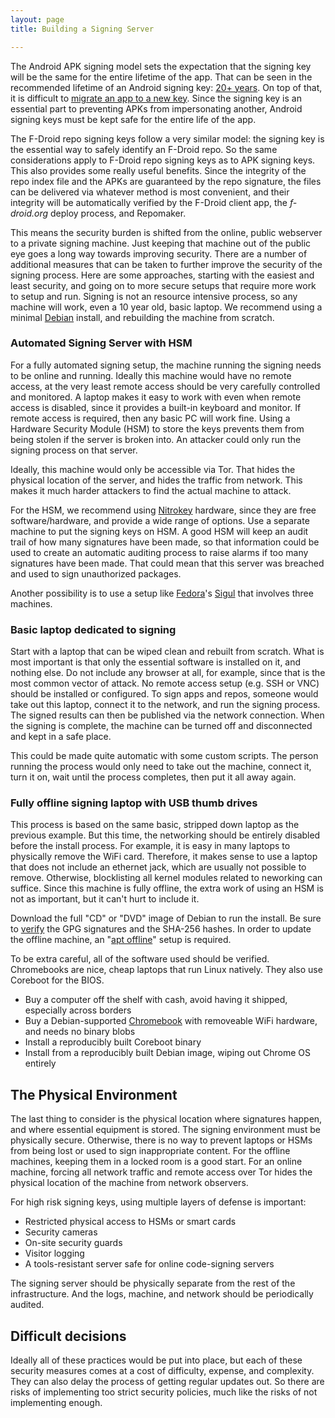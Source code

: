 ```yaml
---
layout: page
title: Building a Signing Server

---
```


The Android APK signing model sets the expectation that the signing
key will be the same for the entire lifetime of the app.  That can be
seen in the recommended lifetime of an Android signing key:
[20+ years](https://developer.android.com/studio/publish/app-signing.html#considerations).
On top of that, it is difficult to
[migrate an app to a new key](https://guardianproject.info/2015/12/29/how-to-migrate-your-android-apps-signing-key/).
Since the signing key is an essential part to preventing APKs from
impersonating another, Android signing keys must be kept safe for the
entire life of the app.

The F-Droid repo signing keys follow a very similar model: the signing
key is the essential way to safely identify an F-Droid repo. So the
same considerations apply to F-Droid repo signing keys as to APK
signing keys.  This also provides some really useful benefits.  Since
the integrity of the repo index file and the APKs are guaranteed by
the repo signature, the files can be delivered via whatever method is
most convenient, and their integrity will be automatically verified by
the F-Droid client app, the _f-droid.org_ deploy process, and Repomaker.

This means the security burden is shifted from the online, public
webserver to a private signing machine.  Just keeping that machine out
of the public eye goes a long way towards improving security.  There
are a number of additional measures that can be taken to further
improve the security of the signing process.  Here are some
approaches, starting with the easiest and least security, and going on
to more secure setups that require more work to setup and run.
Signing is not an resource intensive process, so any machine will
work, even a 10 year old, basic laptop.  We recommend using a minimal
[Debian](https://www.debian.org) install, and rebuilding the machine
from scratch.


### Automated Signing Server with HSM

For a fully automated signing setup, the machine running the signing
needs to be online and running. Ideally this machine would have no
remote access, at the very least remote access should be very
carefully controlled and monitored.  A laptop makes it easy to work
with even when remote access is disabled, since it provides a built-in
keyboard and monitor.  If remote access is required, then any basic PC
will work fine.  Using a Hardware Security Module (HSM) to store the
keys prevents them from being stolen if the server is broken into.  An
attacker could only run the signing process on that server.

Ideally, this machine would only be accessible via Tor.  That hides
the physical location of the server, and hides the traffic from
network.  This makes it much harder attackers to find the actual
machine to attack.

For the HSM, we recommend using [Nitrokey](https://www.nitrokey.com/)
hardware, since they are free software/hardware, and provide a wide
range of options.  Use a separate machine to put the signing keys on
HSM.  A good HSM will keep an audit trail of how many signatures have
been made, so that information could be used to create an automatic
auditing process to raise alarms if too many signatures have been
made.  That could mean that this server was breached and used to sign
unauthorized packages.

Another possibility is to use a setup like [Fedora](https://pagure.io/sigul)'s
[Sigul](http://www.devops-blog.net/koji/gpg-signing-rpms-with-sigul-signing-server-koji-integration)
that involves three machines.


### Basic laptop dedicated to signing

Start with a laptop that can be wiped clean and rebuilt from scratch.
What is most important is that only the essential software is
installed on it, and nothing else.  Do not include any browser at all,
for example, since that is the most common vector of attack.  No
remote access setup (e.g. SSH or VNC) should be installed or
configured.  To sign apps and repos, someone would take out this
laptop, connect it to the network, and run the signing process.  The
signed results can then be published via the network connection.  When
the signing is complete, the machine can be turned off and
disconnected and kept in a safe place.

This could be made quite automatic with some custom scripts.  The
person running the process would only need to take out the machine,
connect it, turn it on, wait until the process completes, then put it
all away again.


### Fully offline signing laptop with USB thumb drives

This process is based on the same basic, stripped down laptop as the
previous example.  But this time, the networking should be entirely
disabled before the install process.  For example, it is easy in many
laptops to physically remove the WiFi card.  Therefore, it makes sense
to use a laptop that does not include an ethernet jack, which are
usually not possible to remove.  Otherwise, blocklisting all kernel
modules related to neworking can suffice.  Since this machine is fully
offline, the extra work of using an HSM is not as important, but it
can't hurt to include it.

Download the full "CD" or "DVD" image of Debian to run the install.
Be sure to [verify](https://www.debian.org/CD/verify) the GPG
signatures and the SHA-256 hashes.  In order to update the offline
machine, an "[apt offline](https://www.debian.org/doc/manuals/apt-offline)"
setup is required.

To be extra careful, all of the software used should be verified.
Chromebooks are nice, cheap laptops that run Linux natively.  They
also use Coreboot for the BIOS.

* Buy a computer off the shelf with cash, avoid having it shipped, especially across borders
* Buy a Debian-supported [Chromebook](https://www.chromium.org/chromium-os/developer-information-for-chrome-os-devices/acer-c720-chromebook) with removeable WiFi hardware, and needs no binary blobs
* Install a reproducibly built Coreboot binary
* Install from a reproducibly built Debian image, wiping out Chrome OS entirely
  

## The Physical Environment

The last thing to consider is the physical location where signatures
happen, and where essential equipment is stored.  The signing
environment must be physically secure. Otherwise, there is no way to
prevent laptops or HSMs from being lost or used to sign inappropriate
content.  For the offline machines, keeping them in a locked room is a
good start.  For an online machine, forcing all network traffic and
remote access over Tor hides the physical location of the machine from
network observers.

For high risk signing keys, using multiple layers of defense is
important:

* Restricted physical access to HSMs or smart cards
* Security cameras
* On-site security guards
* Visitor logging
* A tools-resistant server safe for online code-signing servers

The signing server should be physically separate from the rest of the
infrastructure.  And the logs, machine, and network should be
periodically audited.


## Difficult decisions

Ideally all of these practices would be put into place, but each of
these security measures comes at a cost of difficulty, expense, and
complexity.  They can also delay the process of getting regular
updates out.  So there are risks of implementing too strict security
policies, much like the risks of not implementing enough.
